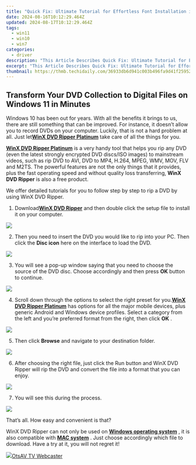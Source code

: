 ```yaml
---
title: "Quick Fix: Ultimate Tutorial for Effortless Font Installation in Windows 11"
date: 2024-08-16T10:12:29.464Z
updated: 2024-08-17T10:12:29.464Z
tags:
  - win11
  - win10
  - win7
categories:
  - driver
description: "This Article Describes Quick Fix: Ultimate Tutorial for Effortless Font Installation in Windows 11"
excerpt: "This Article Describes Quick Fix: Ultimate Tutorial for Effortless Font Installation in Windows 11"
thumbnail: https://thmb.techidaily.com/36933db6d941c003b496fa9d41f25952922b64b713c335aa2dc61c27de44c438.jpg
---
```


## Transform Your DVD Collection to Digital Files on Windows 11 in Minutes

Windows 10 has been out for years. With all the benefits it brings to us, there are still something that can be improved. For instance, it doesn’t allow you to record DVDs on your computer. Luckily, that is not a hard problem at all. Just let[**WinX DVD Ripper Platinum**](https://tools.techidaily.com/drivereasy/download/)  take care of all the things for you.

**[WinX DVD Ripper Platinum](https://tools.techidaily.com/drivereasy/download/)**  is a very handy tool that helps you rip any DVD (even the latest strongly encrypted DVD discs/ISO images) to mainstream videos, such as rip DVD to AVI, DVD to MP4, H.264, MPEG, WMV, MOV, FLV and M2TS. The powerful features are not the only things that it provides, plus the fast operating speed and without quality loss transferring, **WinX DVD Ripper** is also a free product.

 We offer detailed tutorials for you to follow step by step to rip a DVD by using WinX DVD Ripper.

 1) Download[**WinX DVD Ripper**](https://tools.techidaily.com/drivereasy/download/) and then double click the setup file to install it on your computer.

![](https://images.drivereasy.com/wp-content/uploads/2016/10/winx-dvd-ripper.jpg)

 2) Then you need to insert the DVD you would like to rip into your PC. Then click the **Disc icon** here on the interface to load the DVD.

![](https://images.drivereasy.com/wp-content/uploads/2016/10/disc-icon.jpg)

 3) You will see a pop-up window saying that you need to choose the source of the DVD disc. Choose accordingly and then press **OK** button to continue.

![](https://images.drivereasy.com/wp-content/uploads/2016/10/select-the-source-dvd-disc.jpg)
  
 4) Scroll down through the options to select the right preset for you.[**WinX DVD Ripper Platinum**](https://tools.techidaily.com/drivereasy/download/) has options for all the major mobile devices, plus generic Android and Windows device profiles. Select a category from the left and you’re preferred format from the right, then click **OK** .

![](https://images.drivereasy.com/wp-content/uploads/2016/10/winx-dvd-ripper-platinum.jpg)

 5) Then click **Browse** and navigate to your destination folder.

![](https://images.drivereasy.com/wp-content/uploads/2016/10/select-folder.jpg)

 6) After choosing the right file, just click the Run button and WinX DVD Ripper will rip the DVD and convert the file into a format that you can enjoy.

![](https://images.drivereasy.com/wp-content/uploads/2016/10/run-winx-dvd-ripper.jpg)

 7) You will see this during the process.

![](https://images.drivereasy.com/wp-content/uploads/2016/10/run-winx-dvd-ripper-process.jpg)

 That’s all. How easy and convenient is that?
  
 WinX DVD Ripper can not only be used on **[Windows operating system](https://tools.techidaily.com/drivereasy/download/)**  , it is also compatible with **[MAC system](https://tools.techidaily.com/drivereasy/download/)**  . Just choose accordingly which file to download. Have a try at it, you will not regret it!

<ins class="adsbygoogle"
     style="display:block"
     data-ad-format="autorelaxed"
     data-ad-client="ca-pub-7571918770474297"
     data-ad-slot="1223367746"></ins>



<ins class="adsbygoogle"
     style="display:block"
     data-ad-client="ca-pub-7571918770474297"
     data-ad-slot="8358498916"
     data-ad-format="auto"
     data-full-width-responsive="true"></ins>



<!-- affiliate ads begin -->
<a href="https://otszone.ots7.com/order/checkout.php?PRODS=4713324&QTY=1&AFFILIATE=108875&CART=1"><img src="https://green.ots7.com/screenshots/OtsAV/OtsAVTV1.90-300x188.jpg" border="0">OtsAV TV Webcaster</a>
<!-- affiliate ads end -->